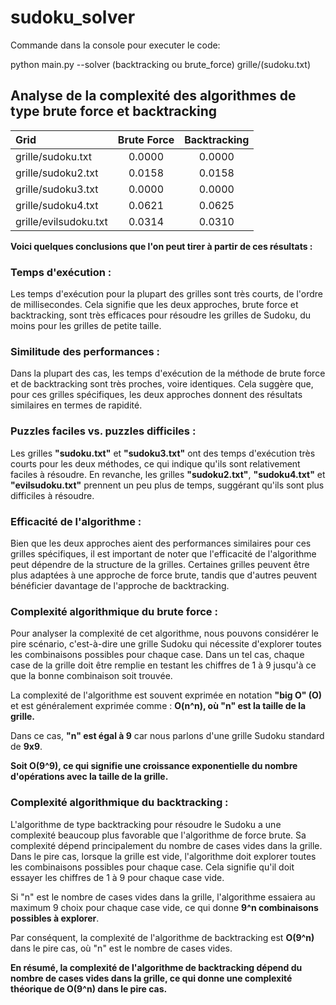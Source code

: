 # sudoku_solver

Commande dans la console pour executer le code: 

python main.py --solver (backtracking ou brute_force) grille/(sudoku.txt)

## Analyse de la complexité des algorithmes de type brute force et backtracking
 | Grid                |    Brute Force  |   Backtracking |
 |:---------------------|:---------------:|:--------------:|
 | grille/sudoku.txt    |   0.0000        |     0.0000     |
 | grille/sudoku2.txt   |   0.0158        |     0.0158     |
 | grille/sudoku3.txt   |   0.0000        |     0.0000     |
 | grille/sudoku4.txt   |   0.0621        |     0.0625     |
 | grille/evilsudoku.txt|   0.0314        |     0.0310     |


**Voici quelques conclusions que l'on peut tirer à partir de ces résultats :**

### Temps d'exécution : 
Les temps d'exécution pour la plupart des grilles sont très courts, de l'ordre de millisecondes. Cela signifie que les deux approches, brute force et backtracking, sont très efficaces pour résoudre les grilles de Sudoku, du moins pour les grilles de petite taille.

### Similitude des performances :
Dans la plupart des cas, les temps d'exécution de la méthode de brute force et de backtracking sont très proches, voire identiques. Cela suggère que, pour ces grilles spécifiques, les deux approches donnent des résultats similaires en termes de rapidité.

### Puzzles faciles vs. puzzles difficiles : 
Les grilles **"sudoku.txt"** et **"sudoku3.txt"** ont des temps d'exécution très courts pour les deux méthodes, ce qui indique qu'ils sont relativement faciles à résoudre. 
En revanche, les grilles **"sudoku2.txt"**, **"sudoku4.txt"** et **"evilsudoku.txt"** prennent un peu plus de temps, suggérant qu'ils sont plus difficiles à résoudre.

### Efficacité de l'algorithme : 
Bien que les deux approches aient des performances similaires pour ces grilles spécifiques, il est important de noter que l'efficacité de l'algorithme peut dépendre de la structure de la grilles. Certaines grilles peuvent être plus adaptées à une approche de force brute, tandis que d'autres peuvent bénéficier davantage de l'approche de backtracking.

### Complexité algorithmique du brute force :
Pour analyser la complexité de cet algorithme, nous pouvons considérer le pire scénario, c'est-à-dire une grille Sudoku qui nécessite d'explorer toutes les combinaisons possibles pour chaque case.
Dans un tel cas, chaque case de la grille doit être remplie en testant les chiffres de 1 à 9 jusqu'à ce que la bonne combinaison soit trouvée.

La complexité de l'algorithme est souvent exprimée en notation **"big O" (O)** et est généralement exprimée comme :
              **O(n^n), où "n" est la taille de la grille.**
              
Dans ce cas, **"n" est égal à 9** car nous parlons d'une grille Sudoku standard de **9x9**.

**Soit O(9^9), ce qui signifie une croissance exponentielle du nombre d'opérations avec la taille de la grille.**

### Complexité algorithmique du backtracking :

L'algorithme de type backtracking pour résoudre le Sudoku a une complexité beaucoup plus favorable que l'algorithme de force brute. 
Sa complexité dépend principalement du nombre de cases vides dans la grille.
Dans le pire cas, lorsque la grille est vide, l'algorithme doit explorer toutes les combinaisons possibles pour chaque case. 
Cela signifie qu'il doit essayer les chiffres de 1 à 9 pour chaque case vide.

Si "n" est le nombre de cases vides dans la grille, l'algorithme essaiera au maximum 9 choix pour chaque case vide, ce qui donne **9^n combinaisons possibles à explorer**.

Par conséquent, la complexité de l'algorithme de backtracking est **O(9^n)** dans le pire cas, où "n" est le nombre de cases vides.

**En résumé, la complexité de l'algorithme de backtracking dépend du nombre de cases vides dans la grille, ce qui donne une complexité théorique de O(9^n) dans le pire cas.** 
